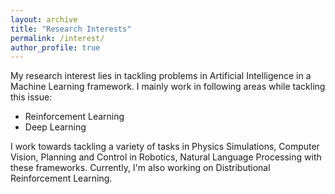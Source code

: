 ```yaml
---
layout: archive
title: "Research Interests"
permalink: /interest/
author_profile: true
---
```


My research interest lies in tackling problems in Artificial Intelligence in a Machine Learning framework. I mainly work in following areas while tackling this issue:
* Reinforcement Learning
* Deep Learning

I work towards tackling a variety of tasks in Physics Simulations, Computer Vision, Planning and Control in Robotics, Natural Language Processing with these frameworks. Currently, I'm also working on Distributional Reinforcement Learning.
